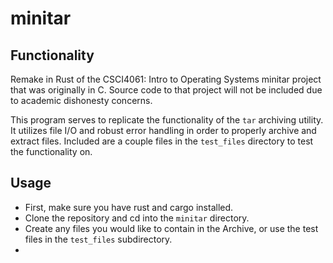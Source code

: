 # minitar

## Functionality

Remake in Rust of the CSCI4061: Intro to Operating Systems minitar project that was originally in C. Source code to that project will not be included due to academic dishonesty concerns.

This program serves to replicate the functionality of the `tar` archiving utility. It utilizes file I/O and robust error handling in order to properly archive and extract files. Included are a couple files in the `test_files` directory to test the functionality on. 

## Usage

- First, make sure you have rust and cargo installed.
- Clone the repository and cd into the `minitar` directory.
- Create any files you would like to contain in the Archive, or use the test files in the `test_files` subdirectory.
- 
